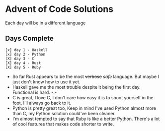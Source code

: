 # Advent of Code Solutions
Each day will be in a different language
## Days Complete
```
[x] day 1 - Haskell
[x] day 2 - Python
[X] day 3 - C
[X] day 4 - Rust
[X] day 5 - Ruby
```
- So far Rust appears to be the most ~~verbose~~ _safe_ language. But maybe I just don't know how to use it yet.
- Haskell gave me the most trouble despite it being the first day. Functional is hard. -.-
- C is great, I love C, I don't care how easy it is to shoot yourself in the foot, I'll always go back to it.
- Python is pretty great too, Keep in mind I've used Python almost more than C, my Python solution could've been cleaner.
- I'm almost tempted to say that Ruby is like a better Python. There's a lot of cool features that makes code shorter to write.
